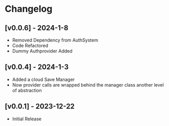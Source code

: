 # Changelog


## [v0.0.6] - 2024-1-8

- Removed Dependency from AuthSystem
- Code Refactored
- Dummy Authprovider Added

## [v0.0.4] - 2024-1-3

- Added a cloud Save Manager
- Now provider calls are wrapped behind the manager class another level of abstraction

## [v0.0.1] - 2023-12-22

- Initial Release